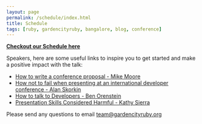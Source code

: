 ```yaml
---
layout: page
permalink: /schedule/index.html
title: Schedule 
tags: [ruby, gardencityruby, bangalore, blog, conference]
---
```


[__Checkout our Schedule here__](http://gardencityruby2014.busyconf.com/schedule/full)

Speakers, here are some useful links to inspire you to get started and make a positive impact with the talk:

* [How to write a conference proposal - Mike Moore](http://blowmage.com/2013/01/24/writing-conf-proposals)
* [How not to fail when presenting at an international developer conference - Alan Skorkin](http://webuild.envato.com/blog/how-not-to-fail-when-presenting-at-an-international-developer-conference/)
* [How to talk to Developers - Ben Orenstein](http://www.youtube.com/watch?v=l9JXH7JPjR4)
* [Presentation Skills Considered Harmful - Kathy Sierra](http://seriouspony.com/blog/2013/10/4/presentation-skills-considered-harmful)

Please send any questions to email [team@gardencityruby.org](mailto:team@gardencityruby.org)
<!--
<iframe src="http://gardencityruby2014.busyconf.com/schedule/full" target="_blank" width="100%" height="800px"/>-->
